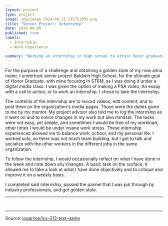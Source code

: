 ```yaml
---
layout: project
type: project
image: img/image_2024-09-11_215751805.png
title: "Senior Project: Internship"
date: 2020-09-09
published: true
labels:
  - Internship
  - Work Experience

summary: "Working an internship in high school to attain honor graduate for Henry Perrine Baldwin High School"
---
```

For the purpose of a challenge and obtaining a golden stole of my now alma mater, I undertook senior project Baldwin High School, for the ultimate goal of Honor Graduate,
with mine focusing in STEM, as I was doing it under a digital media class. I was given the option of making a PSA video, An essay with a call to action, or to work an internship. 
I chose to take the internship. 

The contents of the internship are to record videos, edit content, and to post them on the organization's media pages. Those were the duties given to me by my mentor. My project advisor
also told me to log the internship as it went on and to notice changes in my work but also mindset. The tasks were not easy, yet simple, and sometimes I would be free of my workload, other times
I would be under insane work stress. These internship experiences allowed me to balance work, school, and my personal life. I worked solo, so there was not much team building, but I got to 
talk and socialize with the other workers in the different jobs in the same organization. 

To follow the internship, I would occasionally reflect on what I have done in the week and note down any changes. A basic task on the surface, it allowed me to take a look at what I have done 
objectively and to critique and improve it on a weekly basis.

I completed said internship, passed the pannel that I was put through by industry professionals, and got golden stole.


<hr>

<pre>

</pre>

<hr>

Source: <a href="https://github.com/jogarces/ics-313-text-game"><i class="large github icon "></i>jogarces/ics-313-text-game</a>

